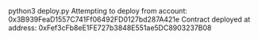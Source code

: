 <div id="termynal" data-termynal>
    <span data-ty="input"><span class="file-path"></span>python3 deploy.py</span>
    <span data-ty>Attempting to deploy from account: 0x3B939FeaD1557C741Ff06492FD0127bd287A421e</span>
    <span data-ty>Contract deployed at address: 0xFef3cFb8eE1FE727b3848E551ae5DC8903237B08</span>
    <span data-ty="input"><span class="file-path">
</div>
